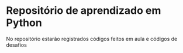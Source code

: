 # Repositório de aprendizado em Python

No repositório estarão registrados códigos feitos em aula e códigos de desafios